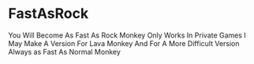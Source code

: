 # FastAsRock
You Will Become As Fast As Rock Monkey Only Works In Private Games I May Make A Version For Lava Monkey And For A More Difficult Version Always as Fast As Normal Monkey
